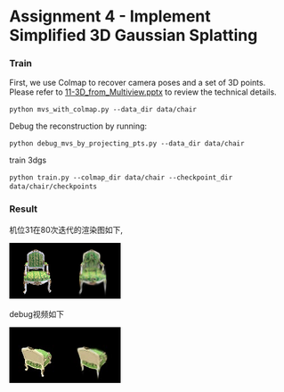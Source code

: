 # Assignment 4 - Implement Simplified 3D Gaussian Splatting



### Train
First, we use Colmap to recover camera poses and a set of 3D points. Please refer to [11-3D_from_Multiview.pptx](https://rec.ustc.edu.cn/share/705bfa50-6e53-11ef-b955-bb76c0fede49) to review the technical details.
```
python mvs_with_colmap.py --data_dir data/chair
```

Debug the reconstruction by running:
```
python debug_mvs_by_projecting_pts.py --data_dir data/chair
```

train 3dgs
```
python train.py --colmap_dir data/chair --checkpoint_dir data/chair/checkpoints
```

### Result
机位31在80次迭代的渲染图如下,


![r_31](data/chair/checkpoints/debug_images/epoch_0080/r_31.png)

debug视频如下

![debug_rendering](data/chair/checkpoints/debug_rendering.gif)
